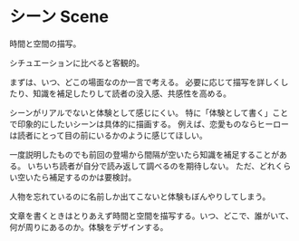 # シーン Scene

時間と空間の描写。

シチュエーションに比べると客観的。

まずは、いつ、どこの場面なのか一言で考える。
必要に応じて描写を詳しくしたり、知識を補足したりして読者の没入感、共感性を高める。

シーンがリアルでないと体験として感じにくい。
特に「体験として書く」ことで印象的にしたいシーンは具体的に描画する。
例えば、恋愛ものならヒーローは読者にとって目の前にいるかのように感じてほしい。

一度説明したものでも前回の登場から間隔が空いたら知識を補足することがある。
いちいち読者が自分で読み返して調べるのを期待しない。
ただ、どれくらい空いたら補足するのかは要検討。

人物を忘れているのに名前しか出てこないと体験もぼんやりしてしまう。

文章を書くときはとりあえず時間と空間を描写する。いつ、どこで、誰がいて、何が周りにあるのか。体験をデザインする。

